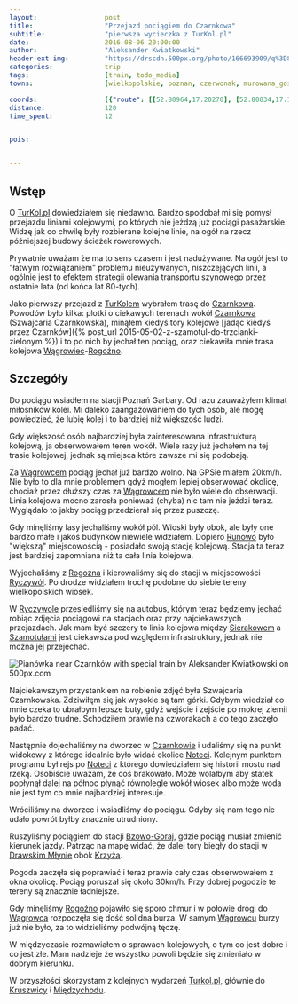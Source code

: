 ```yaml
---
layout:                 post
title:                  "Przejazd pociągiem do Czarnkowa"
subtitle:               "pierwsza wycieczka z TurKol.pl"
date:                   2016-08-06 20:00:00
author:                 "Aleksander Kwiatkowski"
header-ext-img:         "https://drscdn.500px.org/photo/166693909/q%3D80_m%3D2000/9340e4a63640d49b4304052304dc8023"
categories:             trip
tags:                   [train, todo_media]
towns:                  [wielkopolskie, poznan, czerwonak, murowana_goslina, skoki, wagrowiec, rogozno, ryczywol, polajewo, lubasz, czarnkow]

coords:                 [{"route": [[52.80964,17.20270], [52.80834,17.18287], [52.79895,17.13678], [52.79313,17.07524], [52.78493,17.02657], [52.78748,17.00941], [52.77943,16.97551], [52.76151,16.97465], [52.74759,16.96941], [52.73995,16.95714], [52.75365,16.91899], [52.80759,16.83702], [52.82227,16.72724], [52.85164,16.66373], [52.84661,16.52524], [52.84615,16.51953], [52.85773,16.49696], [52.85540,16.48331], [52.85804,16.49704], [52.87198,16.48769], [52.88353,16.50151], [52.89648,16.55069]], "type": "train"}]
distance:               120
time_spent:             12


pois:


---
```


[wiki-bzowo-goraj]: https://pl.wikipedia.org/wiki/Bzowo_Goraj
[wiki-czarnkow]: https://pl.wikipedia.org/wiki/Czarnk%C3%B3w
[wiki-wagrowiec]: https://pl.wikipedia.org/wiki/W%C4%85growiec
[wiki-rogozno]: https://pl.wikipedia.org/wiki/Rogo%C5%BAno
[wiki-runowo]: https://pl.wikipedia.org/wiki/Runowo_(powiat_w%C4%85growiecki)
[wiki-ryczywol]: https://pl.wikipedia.org/wiki/Ryczyw%C3%B3%C5%82_(wojew%C3%B3dztwo_wielkopolskie)
[wiki-szamotuly]: https://pl.wikipedia.org/wiki/Szamotu%C5%82y
[wiki-sierakow]: https://pl.wikipedia.org/wiki/Sierak%C3%B3w
[wiki-notec]: https://pl.wikipedia.org/wiki/Note%C4%87
[wiki-drawski-mlyn]: https://pl.wikipedia.org/wiki/Drawski_M%C5%82yn
[wiki-kruszwica]: https://pl.wikipedia.org/wiki/Kruszwica
[wiki-miedzychod]: https://pl.wikipedia.org/wiki/Mi%C4%99dzych%C3%B3d
[wiki-krzyz]: https://pl.wikipedia.org/wiki/Krzy%C5%BC_Wielkopolski

[turkol]: http://www.turkol.pl/


Wstęp
-----

O [TurKol.pl][turkol] dowiedziałem się niedawno. Bardzo spodobał mi się pomysł
przejazdu liniami kolejowymi, po których nie jeżdzą już pociągi pasażarskie. Widzę jak co
chwilę były rozbierane kolejne linie, na ogół na rzecz późniejszej budowy ścieżek rowerowych.

Prywatnie uważam że ma to sens czasem i jest nadużywane. Na ogół jest to
"łatwym rozwiązaniem" problemu nieużywanych, niszczejących linii, a ogólnie
jest to efektem strategii olewania transportu szynowego przez ostatnie lata (od końca
lat 80-tych).

Jako pierwszy przejazd z [TurKolem][turkol] wybrałem trasę do [Czarnkowa][wiki-czarnkow].
Powodów było kilka: plotki o ciekawych terenach wokół [Czarnkowa][wiki-czarnkow]
(Szwajcaria Czarnkowska),
minąłem kiedyś tory kolejowe
[jadąc kiedyś przez Czarnków]({% post_url 2015-05-02-z-szamotul-do-trzcianki-zielonym %})
i to po nich by jechał ten pociąg,
oraz ciekawiła mnie trasa kolejowa [Wągrowiec][wiki-wagrowiec]-[Rogoźno][wiki-rogozno].

Szczegóły
---------

Do pociągu wsiadłem na stacji Poznań Garbary. Od razu zauważyłem klimat
miłośników kolei. Mi daleko zaangażowaniem do tych osób, ale mogę powiedzieć, że
lubię kolej i to bardziej niż większość ludzi.

Gdy większość osób najbardziej była zainteresowana infrastrukturą kolejową, ja
obserwowałem teren wokół. Wiele razy już jechałem na tej trasie kolejowej,
jednak są miejsca które zawsze mi się podobają.

Za [Wągrowcem][wiki-wagrowiec] pociąg jechał już bardzo wolno. Na GPSie miałem 20km/h.
Nie było to dla mnie problemem gdyż mogłem lepiej obserwować okolicę, chociaż
przez dłuższy czas za [Wągrowcem][wiki-wagrowiec] nie było wiele do obserwacji.
Linia kolejowa mocno zarosła ponieważ (chyba) nic tam nie jeździ teraz. Wyglądało to
jakby pociąg przedzierał się przez puszczę.

Gdy minęliśmy lasy jechaliśmy wokół pól. Wioski były obok, ale były one bardzo małe
i jakoś budynków niewiele widziałem.
Dopiero [Runowo][wiki-runowo] było "większą" miejscowością - posiadało
swoją stację kolejową. Stacja ta teraz jest bardziej zapomniana niż
ta cała linia kolejowa.

Wyjechaliśmy z [Rogoźna][wiki-rogozno] i kierowaliśmy się do stacji
w miejscowości [Ryczywół][wiki-ryczywol]. Po drodze widziałem trochę podobne
do siebie tereny wielkopolskich wiosek.

W [Ryczywole][wiki-ryczywol] przesiedliśmy się na autobus, którym teraz będziemy
jechać robiąc zdjęcia pociągowi na stacjach oraz przy najciekawszych przejazdach.
Jak mam być szczery to linia kolejowa między [Sierakowem][wiki-sierakow]
a [Szamotułami][wiki-szamotuly] jest ciekawsza pod względem infrastruktury,
jednak nie można jej przejechać.

<div class='pixels-photo'>
  <p>
    <img src='https://drscdn.500px.org/photo/167926685/m%3D900/c494d5a9530f401b1e9c9430028703c0' alt='Pianówka near Czarnków with special train by Aleksander Kwiatkowski on 500px.com'>
  </p>
  <a href='https://500px.com/photo/167926685/pian%C3%B3wka-near-czarnk%C3%B3w-with-special-train-by-aleksander-kwiatkowski' alt='Pianówka near Czarnków with special train by Aleksander Kwiatkowski on 500px.com'></a>
</div>
<script type='text/javascript' src='https://500px.com/embed.js'></script>

Najciekawszym przystankiem na robienie zdjęć była Szwajcaria Czarnkowska.
Zdziwiłęm się jak wysokie są tam górki. Gdybym wiedział co mnie czeka to ubrałbym
lepsze buty, gdyż wejście i zejście po mokrej ziemii było bardzo trudne.
Schodziłem prawie na czworakach a do tego zaczęło padać.

Następnie dojechaliśmy na dworzec w [Czarnkowie][wiki-czarnkow] i udaliśmy się
na punkt widokowy z którego idealnie było widać okolice [Noteci][wiki-notec].
Kolejnym punktem programu był rejs po [Noteci][wiki-notec] z którego
dowiedziałem się historii mostu nad rzeką. Osobiście uważam, że coś brakowało.
Może wolałbym aby statek popłynął dalej na północ płynąć równolegle wokół
wiosek albo może woda nie jest tym co mnie najbardziej interesuje.

Wróciliśmy na dworzec i wsiadliśmy do pociągu. Gdyby się nam tego nie udało
powrót byłby znacznie utrudniony.

Ruszyliśmy pociągiem do stacji [Bzowo-Goraj][wiki-bzowo-goraj], gdzie pociąg
musiał zmienić kierunek jazdy. Patrząc na mapę widać, że dalej tory
biegły do stacji w [Drawskim Młynie][wiki-drawski-mlyn] obok [Krzyża][wiki-krzyz].

Pogoda zaczęła się poprawiać i teraz prawie cały czas obserwowałem z okna okolicę.
Pociąg poruszał się około 30km/h. Przy dobrej pogodzie te tereny są znacznie
ładniejsze.

Gdy minęliśmy [Rogoźno][wiki-rogozno] pojawiło się sporo chmur i w połowie
drogi do [Wągrowca][wiki-wagrowiec] rozpoczęła się dość solidna burza.
W samym [Wągrowcu][wiki-wagrowiec] burzy już nie było, za to widzieliśmy
podwójną tęczę.

W międzyczasie rozmawiałem o sprawach kolejowych, o tym co jest dobre i co jest
złe. Mam nadzieje że wszystko powoli będzie się zmieniało w dobrym kierunku.


W przyszłości skorzystam z kolejnych wydarzeń [Turkol.pl][turkol], głównie
do [Kruszwicy][wiki-kruszwica] i [Międzychodu][wiki-miedzychod].
